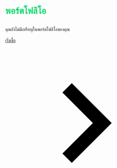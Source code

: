 <!DOCTYPE html>
<html lang="th">
<head>
  <meta charset="UTF-8">
  <meta http-equiv="X-UA-Compatible" content="IE=edge">
 <meta name="viewport" content="width=device-width, initial-scale=1.0">
<link rel="stylesheet" href="CSS/styles.css">
  <title>Bottom_left_conteiner</title>
</head>
<div class="middle-left-container">

<div class="Board dashboard__paper tw-min-h-\[598px\] mui-style-95xqdf ">
<body>
<table cellspacing="20">
  <tr>
  <h1 class="dashboard_title dashboard__label--green" style="margin-bottom: 0px;">
    <span style="color:#02D667">
    <fron>
      พอร์ตโฟลิโอ
    </fron>
  </span>
  </h1>
</tr>
</table>
</body>
<div class="dashboard__box">
  <div class="dashboard__textNotthing">
    <div class="dashboard_title">

  <forn>
    คุณยังไม่มีเหรียญในพอร์ตโฟลิโอของคุณ
  </fron>
        </div>
<br>
<a class="MuiButtonBase-root MuiButton-root MuiButton-contained MuiButton-containedInherit MuiButton-sizeMedium MuiButton-containedSizeMedium MuiButton-colorInherit MuiButton-root MuiButton-contained MuiButton-containedInherit MuiButton-sizeMedium MuiButton-containedSizeMedium MuiButton-colorInherit tw-w-auto tw-inline-flex tw-items-center tw-justify-center tw-min-w-[auto] tw-no-underline !tw-text-white !tw-shadow-[0px_1px_4px_rgba(0,0,0,0.3)] mui-style-ir7jeb" tabindex="0" href="\Report">
<font>เริ่มซื้อ</font>
<span class="MuiButton-endIcon MuiButton-iconSizeMedium mui-style-pt151d">
  <svg class="MuiSvgIcon-root MuiSvgIcon-fontSizeMedium tw-fill-gray-100 tw-bg-green-100 tw-rounded-[100%] tw-text-base tw-w-4 tw-h-4 undefined mui-style-vubbuv" focusable="false" aria-hidden="true" viewBox="0 0 24 24" data-testid="ChevronRightIcon">
  <path d="M10 6 8.59 7.41 13.17 12l-4.58 4.59L10 18l6-6z"></path>
</svg>
</span>
<span class="MuiTouchRipple-root mui-style-w0pj6f"></span>
</a>
    </div>
  </div>
</div>
</div>
</html>
